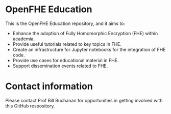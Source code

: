 # OpenFHE Education
This is the OpenFHE Education repository, and it aims to:

* Enhance the adoption of Fully Homomorphic Encryption (FHE) within academia.
* Provide useful tutorials related to key topics in FHE.
* Create an infrastructure for Jupyter notebooks for the integration of FHE code.
* Provide use cases for educational material in FHE.
* Support dissemination events related to FHE.

# Contact information
Please contact Prof Bill Buchanan for opportunities in getting involved with this GitHub respository.
